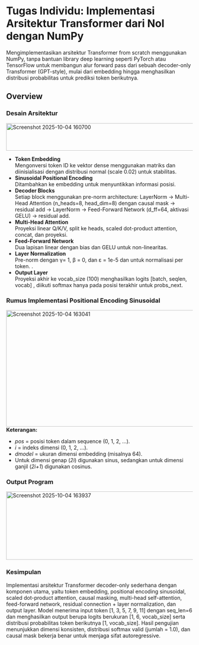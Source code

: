 # **Tugas Individu: Implementasi Arsitektur Transformer dari Nol dengan NumPy** </br>
Mengimplementasikan arsitektur Transformer from scratch menggunakan NumPy, tanpa bantuan library deep learning seperti PyTorch atau TensorFlow untuk membangun alur forward pass dari sebuah decoder-only Transformer (GPT-style), mulai dari embedding hingga menghasilkan distribusi probabilitas untuk prediksi token berikutnya.

## Overview
### Desain Arsitektur </br>
<img width="860" height="74" alt="Screenshot 2025-10-04 160700" src="https://github.com/user-attachments/assets/45046db2-4f62-4ead-957a-53090f26fd43" />

- **Token Embedding** </br>
Mengonversi token ID ke vektor dense menggunakan matriks dan diinisialisasi dengan distribusi normal (scale 0.02) untuk stabilitas. </br>
- **Sinusoidal Positional Encoding** </br>
Ditambahkan ke embedding untuk menyuntikkan informasi posisi. </br>
- **Decoder Blocks** </br>
Setiap block menggunakan pre-norm architecture: LayerNorm → Multi-Head Attention (n_heads=8, head_dim=8) dengan causal mask → residual add → LayerNorm → Feed-Forward Network (d_ff=64, aktivasi GELU) → residual add. </br>
- **Multi-Head Attention** </br>
Proyeksi linear Q/K/V, split ke heads, scaled dot-product attention, concat, dan proyeksi. </br>
- **Feed-Forward Network** </br>
Dua lapisan linear dengan bias dan GELU untuk non-linearitas. </br> 
- **Layer Normalization** </br>
Pre-norm dengan γ= 1, β = 0, dan ε = 1e-5 dan untuk normalisasi per token. . 
- **Output Layer** </br>
Proyeksi akhir ke vocab_size (100) menghasilkan logits [batch, seqlen, vocab] , diikuti softmax hanya pada posisi terakhir untuk probs_next. </br>


### Rumus Implementasi Positional Encoding Sinusoidal
<img width="763" height="314" alt="Screenshot 2025-10-04 163041" src="https://github.com/user-attachments/assets/53e00f07-8918-4526-a78e-fb0968323173" /> </br>
**Keterangan:** 
- *pos* = posisi token dalam sequence (0, 1, 2, …).
- *i* = indeks dimensi (0, 1, 2, …).
- *dmodel*​ = ukuran dimensi embedding (misalnya 64).
- Untuk dimensi genap (*2i*) digunakan sinus, sedangkan untuk dimensi ganjil (*2i+1*) digunakan cosinus.

### Output Program</br>
<img width="566" height="184" alt="Screenshot 2025-10-04 163937" src="https://github.com/user-attachments/assets/04238ec4-2ec8-45f5-be21-4822eb4fe4a0" />

### Kesimpulan
Implementasi arsitektur Transformer decoder-only sederhana dengan komponen utama, yaitu token embedding, positional encoding sinusoidal, scaled dot-product attention, causal masking, multi-head self-attention, feed-forward network, residual connection + layer normalization, dan output layer. Model menerima input token [1, 3, 5, 7, 9, 11] dengan seq_len=6 dan menghasilkan output berupa logits berukuran [1, 6, vocab_size] serta distribusi probabilitas token berikutnya [1, vocab_size]. Hasil pengujian menunjukkan dimensi konsisten, distribusi softmax valid (jumlah = 1.0), dan causal mask bekerja benar untuk menjaga sifat autoregressive.



